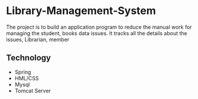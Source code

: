 # Library-Management-System
The project is to build an application program to reduce the manual work for managing the student, books data  issues. It tracks all the details about the issues, Librarian, member


## Technology
- Spring
- HML/CSS
- Mysql
- Tomcat Server

